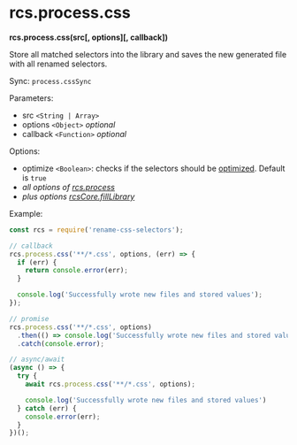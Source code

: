 # rcs.process.css

**rcs.process.css(src[, options][, callback])**

Store all matched selectors into the library and saves the new generated file with all renamed selectors.

Sync: `process.cssSync`

Parameters:
- src `<String | Array>`
- options `<Object>` *optional*
- callback `<Function>` *optional*

Options:

- optimize `<Boolean>`: checks if the selectors should be [optimized](https://github.com/JPeer264/node-rcs-core/blob/main/docs/api/optimize.md). Default is `true`
- *all options of [rcs.process](process.md)*
- *plus options [rcsCore.fillLibrary](https://github.com/JPeer264/node-rcs-core/blob/master/docs/api/filllibraries.md)*

Example:

```js
const rcs = require('rename-css-selectors');

// callback
rcs.process.css('**/*.css', options, (err) => {
  if (err) {
    return console.error(err);
  }

  console.log('Successfully wrote new files and stored values');
});

// promise
rcs.process.css('**/*.css', options)
  .then(() => console.log('Successfully wrote new files and stored values'));
  .catch(console.error);

// async/await
(async () => {
  try {
    await rcs.process.css('**/*.css', options);

    console.log('Successfully wrote new files and stored values')
  } catch (err) {
    console.error(err);
  }
})();
```
